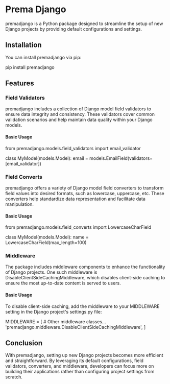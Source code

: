 # Prema Django

premadjango is a Python package designed to streamline the setup of new Django projects by providing default configurations and settings.

## Installation

You can install premadjango via pip:

pip install premadjango

## Features

### Field Validators

premadjango includes a collection of Django model field validators to ensure data integrity and consistency. These validators cover common validation scenarios and help maintain data quality within your Django models.

#### Basic Usage

from premadjango.models.field_validators import email_validator

class MyModel(models.Model):
    email = models.EmailField(validators=[email_validator])

### Field Converts

premadjango offers a variety of Django model field converters to transform field values into desired formats, such as lowercase, uppercase, etc. These converters help standardize data representation and facilitate data manipulation.

#### Basic Usage

from premadjango.models.field_converts import LowercaseCharField

class MyModel(models.Model):
    name = LowercaseCharField(max_length=100)

### Middleware

The package includes middleware components to enhance the functionality of Django projects. One such middleware is DisableClientSideCachingMiddleware, which disables client-side caching to ensure the most up-to-date content is served to users.

#### Basic Usage

To disable client-side caching, add the middleware to your MIDDLEWARE setting in the Django project's settings.py file:

MIDDLEWARE = [
    # Other middleware classes...
    'premadjango.middleware.DisableClientSideCachingMiddleware',
]

## Conclusion

With premadjango, setting up new Django projects becomes more efficient and straightforward. By leveraging its default configurations, field validators, converters, and middleware, developers can focus more on building their applications rather than configuring project settings from scratch.

